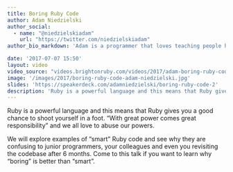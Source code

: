 ```yaml
---
title: Boring Ruby Code
author: Adam Niedzielski
author_social:
  - name: "@niedzielskiadam"
    url: "https://twitter.com/niedzielskiadam"
author_bio_markdown: 'Adam is a programmer that loves teaching people how to write code and sharing his knowledge. He enjoys conferences and local programming meetups as an attendee, speaker and organizer. Adam is obsessed with clean code, but he never forgets that the technology exists to serve its users. He is really proud of his blog.\n\nIn his free time Adam plays board games, drinks craft beer or explores new cities without checking a map.'

date: '2017-07-07 15:50'
layout: video
video_source: "videos.brightonruby.com/videos/2017/adam-boring-ruby-code.mp4"
image: '/images/2017/boring-ruby-code-adam-niedzielski.jpg'
slides: 'https://speakerdeck.com/adamniedzielski/boring-ruby-code-2'
description: 'Ruby is a powerful language and this means that Ruby gives you a good chance to shoot yourself in a foot. “With great power comes great responsibility” and we all love to abuse our powers.'
---
```


Ruby is a powerful language and this means that Ruby gives you a good chance to shoot yourself in a foot. “With great power comes great responsibility” and we all love to abuse our powers.

We will explore examples of “smart” Ruby code and see why they are confusing to junior programmers, your colleagues and even you revisiting the codebase after 6 months. Come to this talk if you want to learn why “boring” is better than “smart”.

